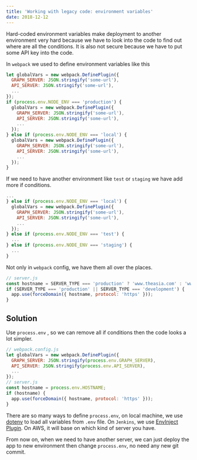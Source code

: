```yaml
---
title: 'Working with legacy code: environment variables'
date: 2018-12-12
---
```


Hard-coded environment variables make deployment to another environment very hard because we have to look into the code to find out where are all the conditions. It is also not secure because we have to put some API key into the code.

In `webpack` we used to define environment variables like this
```js
let globalVars = new webpack.DefinePlugin({
  GRAPH_SERVER: JSON.stringify('some-url'),
  API_SERVER: JSON.stringify('some-url'),
  ...
});
if (process.env.NODE_ENV === 'production') {
  globalVars = new webpack.DefinePlugin({
    GRAPH_SERVER: JSON.stringify('some-url'),
    API_SERVER: JSON.stringify('some-url'),
    ...  
  });
} else if (process.env.NODE_ENV === 'local') {
  globalVars = new webpack.DefinePlugin({
    GRAPH_SERVER: JSON.stringify('some-url'),
    API_SERVER: JSON.stringify('some-url'),
    ...
  });
}
```

If we need to have another environment like `test` or `staging` we have add more if conditions.
```js
...
} else if (process.env.NODE_ENV === 'local') {
  globalVars = new webpack.DefinePlugin({
    GRAPH_SERVER: JSON.stringify('some-url'),
    API_SERVER: JSON.stringify('some-url'),
    ...
  });
} else if (process.env.NODE_ENV === 'test') {
  ...
} else if (process.env.NODE_ENV === 'staging') {
  ...
}
```

Not only in `webpack` config, we have them all over the places.
```js
// server.js
const hostname = SERVER_TYPE === 'production' ? 'www.theasia.com' : 'www.theasiadev.com';
if (SERVER_TYPE === 'production' || SERVER_TYPE === 'development') {    
  app.use(forceDomain({ hostname, protocol: 'https' }));
}
```

## Solution
Use `process.env` , so we can remove all if conditions then the code looks a lot simpler.
```js
// webpack.config.js
let globalVars = new webpack.DefinePlugin({
  GRAPH_SERVER: JSON.stringify(process.env.GRAPH_SERVER),
  API_SERVER: JSON.stringify(process.env.API_SERVER),
  ...
});
// server.js
const hostname = process.env.HOSTNAME;
if (hostname) {    
  app.use(forceDomain({ hostname, protocol: 'https' }));
}
```

There are so many ways to define `process.env`, on local machine, we use [dotenv](https://www.npmjs.com/package/dotenv) to load all variables from `.env` file. On `Jenkins`, we use [EnvInject Plugin](https://wiki.jenkins.io/display/JENKINS/EnvInject+Plugin). On AWS, it will base on which kind of server you have.

From now on, when we need to have another server, we can just deploy the app to new environment then change `process.env`, no need any new git commit.
